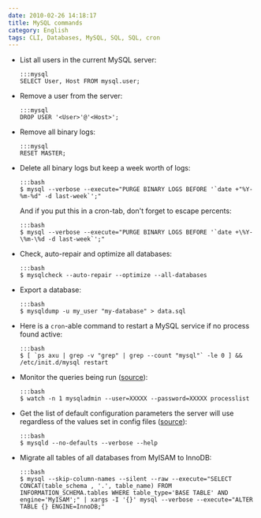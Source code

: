 ```yaml
---
date: 2010-02-26 14:18:17
title: MySQL commands
category: English
tags: CLI, Databases, MySQL, SQL, SQL, cron
---
```


  * List all users in the current MySQL server:

        :::mysql
        SELECT User, Host FROM mysql.user;

  * Remove a user from the server:

        :::mysql
        DROP USER '<User>'@'<Host>';

  * Remove all binary logs:

        :::mysql
        RESET MASTER;

  * Delete all binary logs but keep a week worth of logs:

        :::bash
        $ mysql --verbose --execute="PURGE BINARY LOGS BEFORE '`date +"%Y-%m-%d" -d last-week`';"

    And if you put this in a cron-tab, don't forget to escape percents:

        :::bash
        $ mysql --verbose --execute="PURGE BINARY LOGS BEFORE '`date +\%Y-\%m-\%d -d last-week`';"

  * Check, auto-repair and optimize all databases:

        :::bash
        $ mysqlcheck --auto-repair --optimize --all-databases

  * Export a database:

        :::bash
        $ mysqldump -u my_user "my-database" > data.sql

  * Here is a `cron`-able command to restart a MySQL service if no process found active:

        :::bash
        $ [ `ps axu | grep -v "grep" | grep --count "mysql"` -le 0 ] && /etc/init.d/mysql restart

  * Monitor the queries being run ([source](http://blog.urfix.com/25-%E2%80%93-sick-linux-commands/)):

        :::bash
        $ watch -n 1 mysqladmin --user=XXXXX --password=XXXXX processlist

  * Get the list of default configuration parameters the server will use regardless of the values set in config files ([source](http://dev.mysql.com/doc/refman/5.1/en/server-system-variables.html)):

        :::bash
        $ mysqld --no-defaults --verbose --help

  * Migrate all tables of all databases from MyISAM to InnoDB:

        :::bash
        $ mysql --skip-column-names --silent --raw --execute="SELECT CONCAT(table_schema , '.', table_name) FROM INFORMATION_SCHEMA.tables WHERE table_type='BASE TABLE' AND engine='MyISAM';" | xargs -I '{}' mysql --verbose --execute="ALTER TABLE {} ENGINE=InnoDB;"

